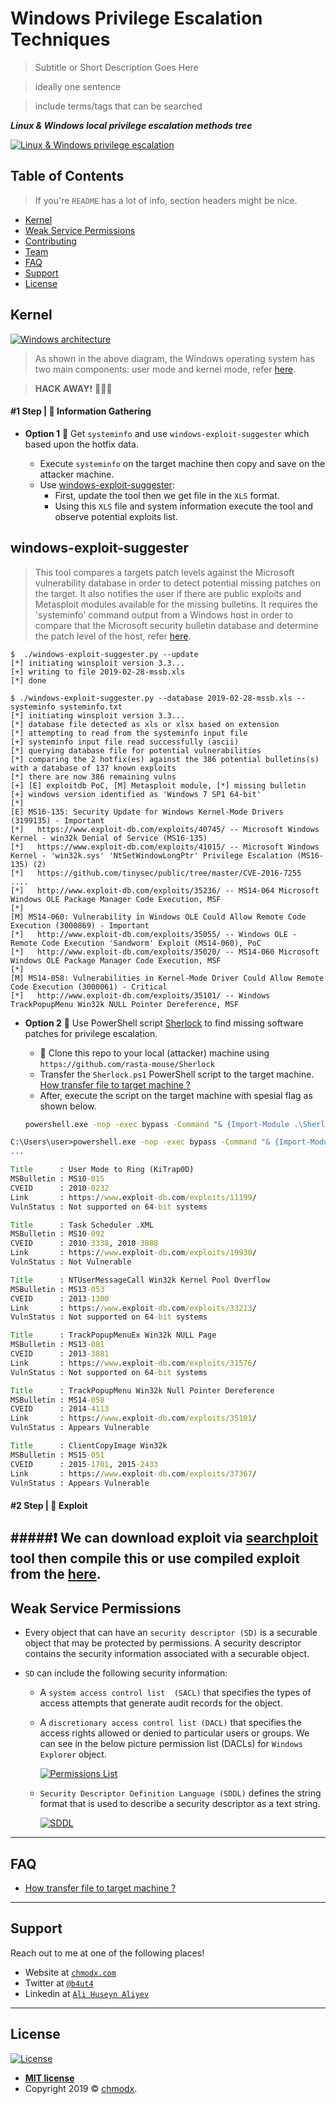 # Windows Privilege Escalation Techniques

> Subtitle or Short Description Goes Here

> ideally one sentence

> include terms/tags that can be searched


***Linux & Windows local privilege escalation methods tree***

[![Linux & Windows privilege escalation](https://raw.githubusercontent.com/chmodx/WinNixPE-workshop/master/media/lpe-tree.jpeg)]()


## Table of Contents

> If you're `README` has a lot of info, section headers might be nice.

- [Kernel](#kernel)
- [Weak Service Permissions](#weak-service-permissions)
- [Contributing](#contributing)
- [Team](#team)
- [FAQ](#faq)
- [Support](#support)
- [License](#license)


## Kernel

[![Windows architecture](https://raw.githubusercontent.com/chmodx/WinNixPE-workshop/master/media/windows-architecture.png)]()

> As shown in the above diagram, the Windows operating system has two main components: user mode and kernel mode, refer <a href="https://en.wikipedia.org/wiki/Architecture_of_Windows_NT" target="_blank">here</a>.

> **HACK AWAY!** 🔨🔨🔨 

#### **#1 Step | 🔎 Information Gathering**
    
- **Option 1** 🔪 Get `systeminfo` and use `windows-exploit-suggester` which based upon the hotfix data.

    - Execute `systeminfo` on the target machine then copy and save on the attacker machine.
     - Use [windows-exploit-suggester](#windows-exploit-suggester):
        - First, update the tool then we get file in the `XLS` format.
        - Using this `XLS` file and system information execute the tool and observe potential exploits list.
        
## windows-exploit-suggester
> This tool compares a targets patch levels against the Microsoft vulnerability database in order to detect potential missing patches on the target. It also notifies the user if there are public exploits and Metasploit modules available for the missing bulletins. It requires the 'systeminfo' command output from a Windows host in order to compare that the Microsoft security bulletin database and determine the patch level of the host, refer <a href="https://github.com/GDSSecurity/Windows-Exploit-Suggester" target="_blank">here</a>.

```shell
$  ./windows-exploit-suggester.py --update
[*] initiating winsploit version 3.3...
[+] writing to file 2019-02-28-mssb.xls
[*] done
```

```shell
$ ./windows-exploit-suggester.py --database 2019-02-28-mssb.xls --systeminfo systeminfo.txt
[*] initiating winsploit version 3.3...
[*] database file detected as xls or xlsx based on extension
[*] attempting to read from the systeminfo input file
[+] systeminfo input file read successfully (ascii)
[*] querying database file for potential vulnerabilities
[*] comparing the 2 hotfix(es) against the 386 potential bulletins(s) with a database of 137 known exploits
[*] there are now 386 remaining vulns
[+] [E] exploitdb PoC, [M] Metasploit module, [*] missing bulletin
[+] windows version identified as 'Windows 7 SP1 64-bit'
[*]
[E] MS16-135: Security Update for Windows Kernel-Mode Drivers (3199135) - Important
[*]   https://www.exploit-db.com/exploits/40745/ -- Microsoft Windows Kernel - win32k Denial of Service (MS16-135)
[*]   https://www.exploit-db.com/exploits/41015/ -- Microsoft Windows Kernel - 'win32k.sys' 'NtSetWindowLongPtr' Privilege Escalation (MS16-135) (2)
[*]   https://github.com/tinysec/public/tree/master/CVE-2016-7255
....
[*]   http://www.exploit-db.com/exploits/35236/ -- MS14-064 Microsoft Windows OLE Package Manager Code Execution, MSF
[*]
[M] MS14-060: Vulnerability in Windows OLE Could Allow Remote Code Execution (3000869) - Important
[*]   http://www.exploit-db.com/exploits/35055/ -- Windows OLE - Remote Code Execution 'Sandworm' Exploit (MS14-060), PoC
[*]   http://www.exploit-db.com/exploits/35020/ -- MS14-060 Microsoft Windows OLE Package Manager Code Execution, MSF
[*]
[M] MS14-058: Vulnerabilities in Kernel-Mode Driver Could Allow Remote Code Execution (3000061) - Critical
[*]   http://www.exploit-db.com/exploits/35101/ -- Windows TrackPopupMenu Win32k NULL Pointer Dereference, MSF
```


- **Option 2** 🔪 Use PowerShell script <a href="https://github.com/rasta-mouse/Sherlock/blob/master/Sherlock.ps1" target="_blank">Sherlock</a> to find missing software patches for privilege escalation.

    - 👯 Clone this repo to your local (attacker) machine using `https://github.com/rasta-mouse/Sherlock`
     - Transfer the `Sherlock.ps1` PowerShell script to the target machine. [How transfer file to target machine ?](link)
     -  After, execute the script on the target machine with spesial flag as shown below.
     ```cmd
     powershell.exe -nop -exec bypass -Command "& {Import-Module .\Sherlock.ps1; Find-AllVulns}"
     ```

```cmd
C:\Users\user>powershell.exe -nop -exec bypass -Command "& {Import-Module .\Sherlock.ps1; Find-AllVulns}"
...

Title      : User Mode to Ring (KiTrap0D)
MSBulletin : MS10-015
CVEID      : 2010-0232
Link       : https://www.exploit-db.com/exploits/11199/
VulnStatus : Not supported on 64-bit systems

Title      : Task Scheduler .XML
MSBulletin : MS10-092
CVEID      : 2010-3338, 2010-3888
Link       : https://www.exploit-db.com/exploits/19930/
VulnStatus : Not Vulnerable

Title      : NTUserMessageCall Win32k Kernel Pool Overflow
MSBulletin : MS13-053
CVEID      : 2013-1300
Link       : https://www.exploit-db.com/exploits/33213/
VulnStatus : Not supported on 64-bit systems

Title      : TrackPopupMenuEx Win32k NULL Page
MSBulletin : MS13-081
CVEID      : 2013-3881
Link       : https://www.exploit-db.com/exploits/31576/
VulnStatus : Not supported on 64-bit systems

Title      : TrackPopupMenu Win32k Null Pointer Dereference
MSBulletin : MS14-058
CVEID      : 2014-4113
Link       : https://www.exploit-db.com/exploits/35101/
VulnStatus : Appears Vulnerable

Title      : ClientCopyImage Win32k
MSBulletin : MS15-051
CVEID      : 2015-1701, 2015-2433
Link       : https://www.exploit-db.com/exploits/37367/
VulnStatus : Appears Vulnerable

```

#### **#2 Step | 🎯 Exploit**
#####❗️ We can download exploit via <a href="https://www.exploit-db.com/searchsploit" target="_blank">searchploit</a> tool then compile this or use compiled exploit from the <a href="https://github.com/SecWiki/windows-kernel-exploits" target="_blank">here</a>. 
---

## Weak Service Permissions

- Every object that can have an `security descriptor (SD)` is a securable object that may be protected by permissions. A security descriptor contains the security information associated with a securable object.

- `SD` can include the following security information:
    + A `system access control list  (SACL)` that specifies the types of access attempts that generate audit records for the object.
    + A `discretionary access control list (DACL)` that specifies the access rights allowed or denied to particular users or groups. We can see in the below picture permission list (DACLs) for `Windows Explorer`  object.
    
        [![Permissions List](https://raw.githubusercontent.com/chmodx/WinNixPE-workshop/master/media/list_of_permissions.png)]()

    + `Security Descriptor Definition Language (SDDL)` defines the string format that is used to describe a security descriptor as a text string.
    
        [![SDDL](https://raw.githubusercontent.com/chmodx/WinNixPE-workshop/master/media/list_of_permissions.png)]()
    


---

## FAQ

- [How transfer file to target machine ?](link)

---

## Support

Reach out to me at one of the following places!

- Website at <a href="http://chmodx.com" target="_blank">`chmodx.com`</a>
- Twitter at <a href="https://twitter.com/b4ut4" target="_blank">`@b4ut4`</a>
- Linkedin at <a href="https://www.linkedin.com/in/b4ut4/" target="_blank">`Ali Huseyn Aliyev`</a>

---

## License

[![License](http://img.shields.io/:license-mit-blue.svg?style=flat-square)](http://badges.mit-license.org)

- **[MIT license](http://opensource.org/licenses/mit-license.php)**
- Copyright 2019 © <a href="http://chmodx.com" target="_blank">chmodx</a>.